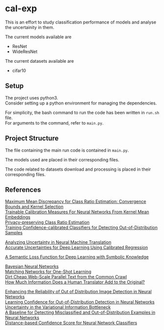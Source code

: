 # cal-exp  

This is an effort to study classification performance of models and analyse the uncertainity in them.  

The current models available are  
- ResNet  
- WideResNet  

The current datasets available are  
- cifar10  

## Setup  

The project uses python3.  
Consider setting up a python environment for managing the dependencies.  

For simplicity, the bash command to run the code has been written in `run.sh` file.  
For arguments to the command, refer to `main.py`.  

## Project Structure  

The file containing the main run code is contained in `main.py`.  

The models used are placed in their corresponding files.  

The code related to datasets download and processing is placed in their corresponding files.  

## References  

[Maximum Mean Discrepancy for Class Ratio Estimation: Convergence Bounds and Kernel Selection	]( http://proceedings.mlr.press/v32/iyer14.html )  
[Trainable Calibration Measures For Neural Networks From Kernel Mean Embeddings	]( http://proceedings.mlr.press/v80/kumar18a.html )  
[Privacy-preserving Class Ratio Estimation	]( http://www.kdd.org/kdd2016/papers/files/rfp1172-iyerA.pdf )  
[Training Confidence-calibrated Classifiers for Detecting Out-of-Distribution Samples	]( https://arxiv.org/abs/1711.09325 )  
	
[Analyzing Uncertainty in Neural Machine Translation	]( https://arxiv.org/abs/1803.00047 )  
[Accurate Uncertainties for Deep Learning Using Calibrated Regression	]( https://arxiv.org/abs/1807.00263 )  
	
[A Semantic Loss Function for Deep Learning with Symbolic Knowledge	]( http://proceedings.mlr.press/v80/xu18h/xu18h.pdf )  
	
[Bayesian Neural Networks	]( https://arxiv.org/abs/1801.07710 )  
[Matching Networks for One-Shot Learning	]( https://arxiv.org/abs/1606.04080 )  
[Dirt Cheap Web-Scale Parallel Text from the Common Crawl	]( http://www.aclweb.org/anthology/P13-1135 )  
[How Much Information Does a Human Translator Add to the Original?	]( http://www.aclweb.org/anthology/D15-1105.pdf )  
	
[Enhancing the Reliability of Out of Distribution Image Detection in Neural Networks	]( https://arxiv.org/abs/1706.02690 )  
[Learning Confidence for Out-of-Distribution Detection in Neural Networks	]( https://arxiv.org/pdf/1802.04865.pdf )  
[Uncertainty in the Variational Information Bottleneck	]( https://arxiv.org/abs/1807.00906 )  
[A Baseline for Detecting Misclassified and Out-of-Distribution Examples in Neural Networks	]( https://arxiv.org/abs/1610.02136 )  
[Distance-based Confidence Score for Neural Network Classifiers	]( https://arxiv.org/pdf/1709.09844.pdf )  
